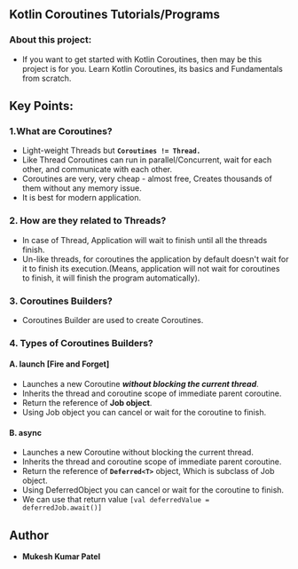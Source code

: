 ## Kotlin Coroutines Tutorials/Programs
### About this project:
* If you want to get started with Kotlin Coroutines, then may be this project is for you. Learn Kotlin Coroutines, its basics and Fundamentals from scratch. 
## Key Points:

### 1.What are Coroutines?
   - Light-weight Threads but **`Coroutines != Thread.`**
   - Like Thread Coroutines can run in parallel/Concurrent, wait for each other, and communicate with each other.
   - Coroutines are very, very cheap - almost free, Creates thousands of them without any memory issue.
   - It is best for modern application.

### 2. How are they related to Threads?
   - In case of Thread, Application will wait to finish until all the threads finish.
   - Un-like threads, for coroutines the application by default doesn't wait for it to finish its execution.(Means, application will not wait for coroutines to finish, it will finish the program automatically).

### 3. Coroutines Builders?
   - Coroutines Builder are used to create Coroutines.

### 4. Types of Coroutines Builders?

#### A. launch [Fire and Forget]
   - Launches a new Coroutine **_without blocking the current thread_**.
   - Inherits the thread and coroutine scope of immediate parent coroutine.
   - Return the reference of **Job object**.
   - Using Job object you can cancel or wait for the coroutine to finish. 
#### B. async
   - Launches a new Coroutine without blocking the current thread.
   - Inherits the thread and coroutine scope of immediate parent coroutine.
   - Return the reference of **`Deferred<T>`** object, Which is subclass of Job object.
   - Using DeferredObject you can cancel or wait for the coroutine to finish.
   - We can use that return value `[val deferredValue = deferredJob.await()]`



## Author

* **Mukesh Kumar Patel** 
